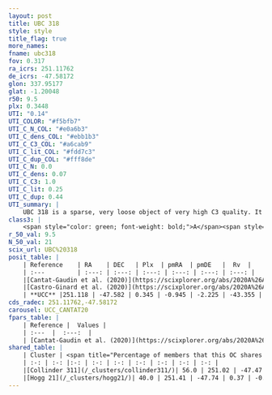 ```yaml
---
layout: post
title: UBC 318
style: style
title_flag: true
more_names: 
fname: ubc318
fov: 0.317
ra_icrs: 251.11762
de_icrs: -47.58172
glon: 337.95177
glat: -1.20048
r50: 9.5
plx: 0.3448
UTI: "0.14"
UTI_COLOR: "#f5bfb7"
UTI_C_N_COL: "#e0a6b3"
UTI_C_dens_COL: "#ebb1b3"
UTI_C_C3_COL: "#a6cab9"
UTI_C_lit_COL: "#fdd7c3"
UTI_C_dup_COL: "#fff8de"
UTI_C_N: 0.0
UTI_C_dens: 0.07
UTI_C_C3: 1.0
UTI_C_lit: 0.25
UTI_C_dup: 0.44
UTI_summary: |
    UBC 318 is a sparse, very loose object of very high C3 quality. It is poorly studied in the literature.<br><br><span style="color: #99180f; font-weight: bold;">Warning: </span>This is possibly a duplicated object, which shares a significant percentage of members with at least one previously reported entry.<br><br><span style="color: #99180f; font-weight: bold;">Warning: </span>contains less than 25 stars with <i>P>0.5</i> estimated.
class3: |
    <span style="color: green; font-weight: bold;">A</span><span style="color: green; font-weight: bold;">A</span>
r_50_val: 9.5
N_50_val: 21
scix_url: UBC%20318
posit_table: |
    | Reference    | RA    | DEC   | Plx  | pmRA  | pmDE   |  Rv  |
    | :---         | :---: | :---: | :---: | :---: | :---: | :---: |
    |[Cantat-Gaudin et al. (2020)](https://scixplorer.org/abs/2020A%26A...640A...1C) | 251.144 | -47.577 | 0.329 | -0.928 | -2.223 | -- |
    |[Castro-Ginard et al. (2020)](https://scixplorer.org/abs/2020A%26A...635A..45C) | 251.178 | -47.587 | 0.33 | -0.923 | -2.214 | -- |
    | **UCC** |251.118 | -47.582 | 0.345 | -0.945 | -2.225 | -43.355 | 
cds_radec: 251.11762,-47.58172
carousel: UCC_CANTAT20
fpars_table: |
    | Reference |  Values |
    | :---  |  :---:  |
    | [Cantat-Gaudin et al. (2020)](https://scixplorer.org/abs/2020A%26A...640A...1C) | `AVNN=1.83, DMNN=12.23, AgeNN=7.05` |
shared_table: |
    | Cluster | <span title="Percentage of members that this OC shares with the ones listed">%</span>   | RA   | DEC   | Plx   | pmRA  | pmDE  | Rv | UTI |
    | :-: | :-: |:-: | :-: | :-: | :-: | :-: | :-: | :-: |
    |[Collinder 311](/_clusters/collinder311/)| 56.0 | 251.02 | -47.47 | 0.35 | -0.97 | -2.29 | -43.36 |0.92 |
    |[Hogg 21](/_clusters/hogg21/)| 40.0 | 251.41 | -47.74 | 0.37 | -0.97 | -2.17 | -43.91 |0.87 |
---
```


